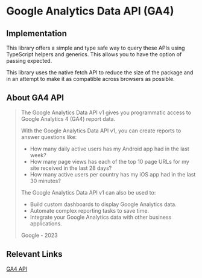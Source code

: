 # Google Analytics Data API (GA4)

## Implementation
This library offers a simple and type safe way to query these APIs using TypeScript helpers and generics. This allows you to have the option of passing expected.

This library uses the native fetch API to reduce the size of the package and in an attempt to make it as compatible across browsers as possible.

## About GA4 API
> The Google Analytics Data API v1 gives you programmatic access to Google Analytics 4 (GA4) report data.
>
> With the Google Analytics Data API v1, you can create reports to answer questions like:
> - How many daily active users has my Android app had in the last week?
> - How many page views has each of the top 10 page URLs for my site received in the last 28 days?
> - How many active users per country has my iOS app had in the last 30 minutes?
>
>The Google Analytics Data API v1 can also be used to:
> - Build custom dashboards to display Google Analytics data.
> - Automate complex reporting tasks to save time.
> - Integrate your Google Analytics data with other business applications.
>
> Google - 2023

## Relevant Links
[GA4 API](https://developers.google.com/analytics/devguides/reporting/data/v1)